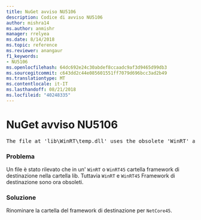 ```yaml
---
title: NuGet avviso NU5106
description: Codice di avviso NU5106
author: mishra14
ms.author: anmishr
manager: rrelyea
ms.date: 8/14/2018
ms.topic: reference
ms.reviewer: anangaur
f1_keywords:
- NU5106
ms.openlocfilehash: 64dc692e24c30abdef8ccaadc9af3d9465d99db3
ms.sourcegitcommit: c643dd2c44e085601551ff7079d696bcc3ad2b49
ms.translationtype: MT
ms.contentlocale: it-IT
ms.lasthandoff: 08/21/2018
ms.locfileid: "40248335"
---
```

# <a name="nuget-warning-nu5106"></a>NuGet avviso NU5106
<pre>The file at 'lib\WinRT\temp.dll' uses the obsolete 'WinRT' as the framework folder. Replace 'WinRT' or 'WinRT45' with 'NetCore45'.</pre>

### <a name="issue"></a>Problema

Un file è stato rilevato che in un' `WinRT` o `WinRT45` cartella framework di destinazione nella cartella lib. Tuttavia `WinRT` e `WinRT45` Framework di destinazione sono ora obsoleti.


### <a name="solution"></a>Soluzione

Rinominare la cartella del framework di destinazione per `NetCore45`.

